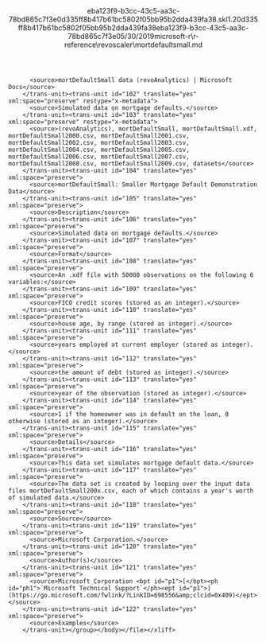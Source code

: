 <?xml version="1.0"?><xliff version="1.2" xmlns="urn:oasis:names:tc:xliff:document:1.2" xmlns:xsi="http://www.w3.org/2001/XMLSchema-instance" xsi:schemaLocation="urn:oasis:names:tc:xliff:document:1.2 xliff-core-1.2-transitional.xsd"><file datatype="xml" original="mortdefaultsmall.md" source-language="en-US" target-language="en-US"><header><tool tool-id="mdxliff" tool-name="mdxliff" tool-version="1.0-8ab897d" tool-company="Microsoft" /><xliffext:skl_file_name xmlns:xliffext="urn:microsoft:content:schema:xliffextensions">eba123f9-b3cc-43c5-aa3c-78bd865c7f3e0d335ff8b417b61bc5802f05bb95b2dda439fa38.skl</xliffext:skl_file_name><xliffext:version xmlns:xliffext="urn:microsoft:content:schema:xliffextensions">1.2</xliffext:version><xliffext:ms.openlocfilehash xmlns:xliffext="urn:microsoft:content:schema:xliffextensions">0d335ff8b417b61bc5802f05bb95b2dda439fa38</xliffext:ms.openlocfilehash><xliffext:ms.sourcegitcommit xmlns:xliffext="urn:microsoft:content:schema:xliffextensions">eba123f9-b3cc-43c5-aa3c-78bd865c7f3e</xliffext:ms.sourcegitcommit><xliffext:ms.lasthandoff xmlns:xliffext="urn:microsoft:content:schema:xliffextensions">05/30/2019</xliffext:ms.lasthandoff><xliffext:ms.openlocfilepath xmlns:xliffext="urn:microsoft:content:schema:xliffextensions">microsoft-r\r-reference\revoscaler\mortdefaultsmall.md</xliffext:ms.openlocfilepath></header><body><group id="content" extype="content"><trans-unit id="101" translate="yes" xml:space="preserve" restype="x-metadata">
          <source>mortDefaultSmall data (revoAnalytics) | Microsoft Docs</source>
        </trans-unit><trans-unit id="102" translate="yes" xml:space="preserve" restype="x-metadata">
          <source>Simulated data on mortgage defaults.</source>
        </trans-unit><trans-unit id="103" translate="yes" xml:space="preserve" restype="x-metadata">
          <source>(revoAnalytics), mortDefaultSmall, mortDefaultSmall.xdf, mortDefaultSmall2000.csv, mortDefaultSmall2001.csv, mortDefaultSmall2002.csv, mortDefaultSmall2003.csv, mortDefaultSmall2004.csv, mortDefaultSmall2005.csv, mortDefaultSmall2006.csv, mortDefaultSmall2007.csv, mortDefaultSmall2008.csv, mortDefaultSmall2009.csv, datasets</source>
        </trans-unit><trans-unit id="104" translate="yes" xml:space="preserve">
          <source>mortDefaultSmall: Smaller Mortgage Default Demonstration Data</source>
        </trans-unit><trans-unit id="105" translate="yes" xml:space="preserve">
          <source>Description</source>
        </trans-unit><trans-unit id="106" translate="yes" xml:space="preserve">
          <source>Simulated data on mortgage defaults.</source>
        </trans-unit><trans-unit id="107" translate="yes" xml:space="preserve">
          <source>Format</source>
        </trans-unit><trans-unit id="108" translate="yes" xml:space="preserve">
          <source>An .xdf file with 50000 observations on the following 6 variables:</source>
        </trans-unit><trans-unit id="109" translate="yes" xml:space="preserve">
          <source>FICO credit scores (stored as an integer).</source>
        </trans-unit><trans-unit id="110" translate="yes" xml:space="preserve">
          <source>house age, by range (stored as integer).</source>
        </trans-unit><trans-unit id="111" translate="yes" xml:space="preserve">
          <source>years employed at current employer (stored as integer).</source>
        </trans-unit><trans-unit id="112" translate="yes" xml:space="preserve">
          <source>the amount of debt (stored as integer).</source>
        </trans-unit><trans-unit id="113" translate="yes" xml:space="preserve">
          <source>year of the observation (stored as integer).</source>
        </trans-unit><trans-unit id="114" translate="yes" xml:space="preserve">
          <source>1 if the homeowner was in default on the loan, 0 otherwise (stored as an integer).</source>
        </trans-unit><trans-unit id="115" translate="yes" xml:space="preserve">
          <source>Details</source>
        </trans-unit><trans-unit id="116" translate="yes" xml:space="preserve">
          <source>This data set simulates mortgage default data.</source>
        </trans-unit><trans-unit id="117" translate="yes" xml:space="preserve">
          <source>The data set is created by looping over the input data files mortDefaultSmall200x.csv, each of which contains a year's worth of simulated data.</source>
        </trans-unit><trans-unit id="118" translate="yes" xml:space="preserve">
          <source>Source</source>
        </trans-unit><trans-unit id="119" translate="yes" xml:space="preserve">
          <source>Microsoft Corporation.</source>
        </trans-unit><trans-unit id="120" translate="yes" xml:space="preserve">
          <source>Author(s)</source>
        </trans-unit><trans-unit id="121" translate="yes" xml:space="preserve">
          <source>Microsoft Corporation <bpt id="p1">[</bpt><ph id="ph1">`Microsoft Technical Support`</ph><ept id="p1">](https://go.microsoft.com/fwlink/?LinkID=698556&amp;clcid=0x409)</ept></source>
        </trans-unit><trans-unit id="122" translate="yes" xml:space="preserve">
          <source>Examples</source>
        </trans-unit></group></body></file></xliff>
